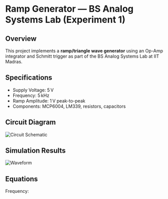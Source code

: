 # Ramp Generator — BS Analog Systems Lab (Experiment 1)

## Overview
This project implements a **ramp/triangle wave generator** using an Op-Amp integrator and Schmitt trigger as part of the BS Analog Systems Lab at IIT Madras.

## Specifications
- Supply Voltage: 5 V
- Frequency: 5 kHz
- Ramp Amplitude: 1 V peak-to-peak
- Components: MCP6004, LM339, resistors, capacitors

## Circuit Diagram
![Circuit Schematic]([Circuit_Schematic.png](https://github.com/Sayantan-Maity-hub/Analog_Systems_Lab_Ramp_Generator/blob/main/Ramp_generator%20circuit%20diagram.jpg))

## Simulation Results
![Waveform](Simulation_Waveforms.png)

## Equations
Frequency:
